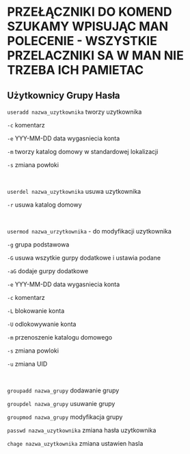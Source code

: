 # PRZEŁĄCZNIKI DO KOMEND SZUKAMY WPISUJĄC MAN POLECENIE - WSZYSTKIE PRZELACZNIKI SA W MAN NIE TRZEBA ICH PAMIETAC
## Użytkownicy Grupy Hasła

`useradd nazwa_uzytkownika` tworzy uzytkownika

`-c` komentarz

`-e` YYY-MM-DD data wygasniecia konta

`-m` tworzy katalog domowy w standardowej lokalizacji

`-s` zmiana powłoki 

<br>

`userdel nazwa_uzytkownika` usuwa uzytkownika

`-r` usuwa katalog domowy

<br>

`usermod nazwa_urzytkownika` - do modyfikacji uzytkownika

`-g` grupa podstawowa

`-G` usuwa wszytkie gurpy dodatkowe i ustawia podane

`-aG` dodaje gurpy dodatkowe

`-e` YYY-MM-DD data wygasniecia konta

`-c` komentarz

`-L` blokowanie konta

`-U` odlokowywanie konta

`-m` przenoszenie katalogu domowego

`-s` zmiana powloki 

`-u` zmiana UID

<br>

`groupadd nazwa_grupy` dodawanie grupy

`groupdel nazwa_grupy` usuwanie grupy

`groupmod nazwa_grupy` modyfikacja grupy

`passwd nazwa_uzytkownika` zmiana hasła uzytkownika

`chage nazwa_uzytkownika` zmiana ustawien hasla
